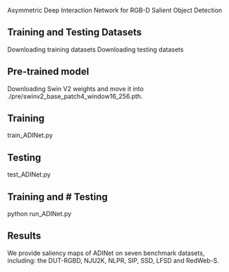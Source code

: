 Asymmetric Deep Interaction Network for RGB-D Salient Object Detection

## Training and Testing Datasets
Downloading training datasets
Downloading testing datasets

## Pre-trained model
Downloading Swin V2 weights and move it into ./pre/swinv2_base_patch4_window16_256.pth.

## Training
train_ADINet.py

## Testing
test_ADINet.py

## Training and # Testing
python run_ADINet.py

## Results
We provide saliency maps of ADINet on seven benchmark datasets, including: the DUT-RGBD, NJU2K, NLPR, SIP, SSD, LFSD and RedWeb-S. 




